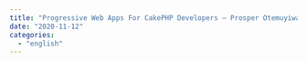 ```yaml
---
title: "Progressive Web Apps For CakePHP Developers – Prosper Otemuyiwa @unicodeveloper – YouTube"
date: "2020-11-12"
categories: 
  - "english"
---
```



